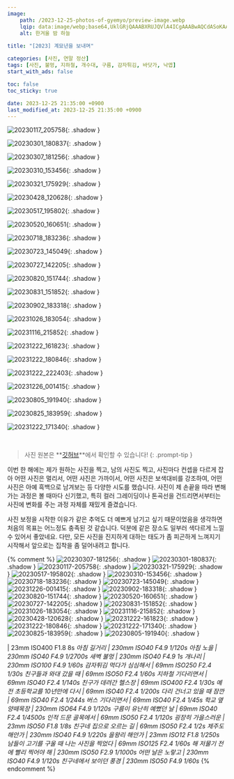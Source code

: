 ```yaml
---
image:
    path: /2023-12-25-photos-of-gyemyo/preview-image.webp
    lqip: data:image/webp;base64,UklGRjQAAABXRUJQVlA4ICgAAABwAQCdASoKAAUAAgA0JYwCdAFAAAD++vfd7pSFrqXz6iij8hsZxGAA
    alt: 한겨울 밤 하늘
    
title: "[2023] 계묘년을 보내며"

categories: [사진, 연말 정산]
tags: [사진, 불멍, 지하철, 개수대, 구름, 감자튀김, 바닷가, 낙엽]
start_with_ads: false

toc: false
toc_sticky: true
 
date: 2023-12-25 21:35:00 +0900
last_modified_at: 2023-12-25 21:35:00 +0900
---
```


![20230117_205758](/photo/20230117_205758.webp){: .shadow }

![20230301_180837](/photo/20230301_180837.webp){: .shadow }

![20230307_181256](/photo/20230307_181256.webp){: .shadow }

![20230310_153456](/photo/20230310_153456.webp){: .shadow }

![20230321_175929](/photo/20230321_175929.webp){: .shadow }

![20230428_120628](/photo/20230428_120628.webp){: .shadow }

![20230517_195802](/photo/20230517_195802.webp){: .shadow }

![20230520_160651](/photo/20230520_160651.webp){: .shadow }

![20230718_183236](/photo/20230718_183236.webp){: .shadow }

![20230723_145049](/photo/20230723_145049.webp){: .shadow }

![20230727_142205](/photo/20230727_142205.webp){: .shadow }

![20230820_151744](/photo/20230820_151744.webp){: .shadow }

![20230831_151852](/photo/20230831_151852.webp){: .shadow }

![20230902_183318](/photo/20230902_183318.webp){: .shadow }

![20231026_183054](/photo/20231026_183054.webp){: .shadow }

![20231116_215852](/photo/20231116_215852.webp){: .shadow }

![20231222_161823](/photo/20231222_161823.webp){: .shadow }

![20231222_180846](/photo/20231222_180846.webp){: .shadow }

![20231222_222403](/photo/20231222_222403.webp){: .shadow }

![20231226_001415](/photo/20231226_001415.webp){: .shadow }

![20230805_191940](/photo/20230805_191940.webp){: .shadow }

![20230825_183959](/photo/20230825_183959.webp){: .shadow }

![20231222_171340](/photo/20231222_171340.webp){: .shadow }

<br>

> 사진 원본은 **[깃허브](https://github.com/hyngng/hyngng.github.io.resources/tree/master/photo/2023)**에서 확인할 수 있습니다!
{: .prompt-tip }

이번 한 해에는 제가 원하는 사진을 찍고, 남의 사진도 찍고, 사진마다 컨셉을 다르게 잡아 어떤 사진은 멀리서, 어떤 사진은 가까이서, 어떤 사진은 보색대비를 강조하여, 어떤 사진은 아예 흑백으로 남겨보는 등 다양한 시도를 했습니다. 사진이 제 손끝을 따라 변해가는 과정은 볼 때마다 신기했고, 특히 컬러 그레이딩이나 톤곡선을 건드리면서부터는 사진에 변화를 주는 과정 자체를 재밌게 즐겼습니다.

사진 보정을 시작한 이유가 같은 추억도 더 예쁘게 남기고 싶기 때문이었음을 생각하면 처음의 목표는 어느정도 충족된 것 같습니다. 덕분에 같은 장소도 일부러 색다르게 느낄 수 있어서 좋았네요. 다만, 모든 사진을 진지하게 대하는 태도가 좀 피곤하게 느껴지기 시작해서 앞으로는 집착을 좀 덜어내려고 합니다.

{% comment %}
![20230307-181256](/photo/20230307_181256.webp){: .shadow }
![20230301-180837](/photo/20230301_180837.webp){: .shadow }
![20230117-205758](/photo/20230117_205758.webp){: .shadow }
![20230321-175929](/photo/20230321_175929.webp){: .shadow }
![20230517-195802](/photo/20230517_195802.webp){: .shadow }
![20230310-153456](/photo/20230310_153456.webp){: .shadow }
![20230718-183236](/photo/20230718_183236.webp){: .shadow }
![20230723-145049](/photo/20230723_145049.webp){: .shadow }
![20231226-001415](/photo/20231226_001415.webp){: .shadow }
![20230902-183318](/photo/20230902_183318.webp){: .shadow }
![20230820-151744](/photo/20230820_151744.webp){: .shadow }
![20230520-160651](/photo/20230520_160651.webp){: .shadow }
![20230727-142205](/photo/20230727_142205.webp){: .shadow }
![20230831-151852](/photo/20230831_151852.webp){: .shadow }
![20231026-183054](/photo/20231026_183054.webp){: .shadow }
![20231116-215852](/photo/20231116_215852.webp){: .shadow }
![20230428-120628](/photo/20230428_120628.webp){: .shadow }
![20231222-161823](/photo/20231222_161823.webp){: .shadow }
![20231222-180846](/photo/20231222_180846.webp){: .shadow }
![20231222-171340](/photo/20231222_171340.webp){: .shadow }
![20230825-183959](/photo/20230825_183959.webp){: .shadow }
![20230805-191940](/photo/20230805_191940.webp){: .shadow }

 | 23mm ISO400 F1.8 8s
_아침 길거리 | 230mm ISO40 F4.9 1/120s_
_아침 노을 | 230mm ISO40 F4.9 1/2700s_
_새벽 불멍 | 230mm ISO40 F4.9 1s_
_개나리 | 230mm ISO100 F4.9 1/60s_
_감자튀김 먹다가 심심해서 | 69mm ISO250 F2.4 1/30s_
_친구들과 와대 갔을 때 | 69mm ISO50 F2.4 1/60s_
_지하철 기다리면서 | 69mm ISO40 F2.4 1/140s_
_친구가 데려간 헬스장 | 69mm ISO400 F2.4 1/30s_
_예전 초등학교를 10년만에 다시 | 69mm ISO40 F2.4 1/200s_
_다리 건너고 있을 때 잠깐 | 69mm ISO40 F2.4 1/244s_
_버스 기다리면서 | 69mm ISO40 F2.4 1/45s_
_학교 옆 양떼목장 | 230mm ISO64 F4.9 1/120s_
_구름이 유난히 예뻤던 날 | 69mm ISO40 F2.4 1/4500s_
_인적 드문 골목에서 | 69mm ISO50 F2.4 1/120s_
_굉장히 가을스러운 | 23mm ISO50 F1.8 1/8s_
_친구네 집으로 오르는 길 | 69mm ISO50 F2.4 1/2s_
_제주도 해안가 | 230mm ISO40 F4.9 1/220s_
_을왕리 해안가 | 23mm ISO12 F1.8 1/250s_
_남들이 고기를 구울 때 나는 사진을 찍었다 | 69mm ISO125 F2.4 1/60s_
_해 저물기 전에 빨리 찍어야 해 | 230mm ISO50 F2.9 1/1000s_
_어떤 날은 노랗고 | 230mm ISO40 F4.9 1/120s_
_친구네에서 보이던 풍경 | 230mm ISO50 F4.9 1/60s_
{% endcomment %}